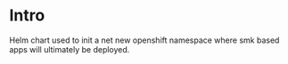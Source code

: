 # Intro

Helm chart used to init a net new openshift namespace where smk based apps will 
ultimately be deployed.

